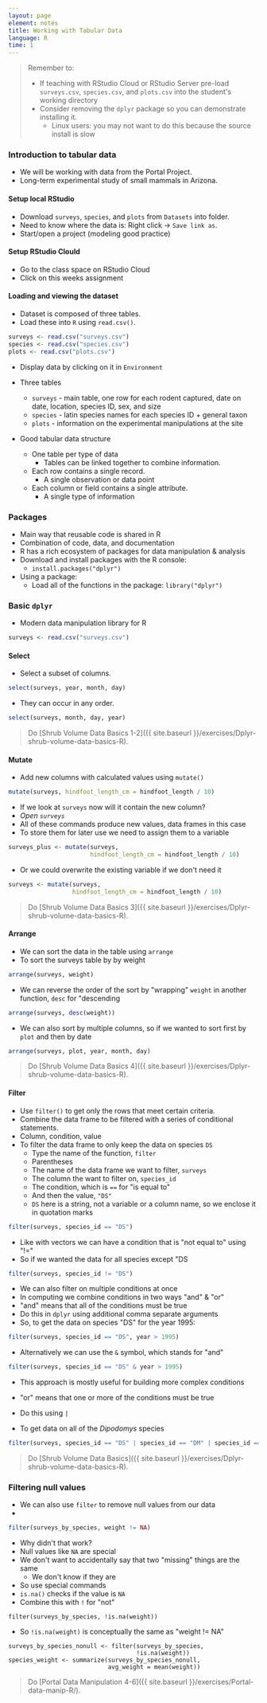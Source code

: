```yaml
---
layout: page
element: notes
title: Working with Tabular Data
language: R
time: 1
---
```


> Remember to:
>
> * If teaching with RStudio Cloud or RStudio Server pre-load `surveys.csv`, `species.csv`, and `plots.csv` into the student's working directory
> * Consider removing the `dplyr` package so you can demonstrate installing it.
>     * Linux users: you may not want to do this because the source install is slow

### Introduction to tabular data

* We will be working with data from the Portal Project.
* Long-term experimental study of small mammals in Arizona.

#### Setup local RStudio

* Download `surveys`, `species`, and `plots` from `Datasets` into folder.
* Need to know where the data is: Right click -> `Save link as`.
* Start/open a project (modeling good practice)

#### Setup RStudio Clould

* Go to the class space on RStudio Cloud
* Click on this weeks assignment

#### Loading and viewing the dataset

* Dataset is composed of three tables.
* Load these into `R` using `read.csv()`.

```r
surveys <- read.csv("surveys.csv")
species <- read.csv("species.csv")
plots <- read.csv("plots.csv")
```

* Display data by clicking on it in `Environment`
* Three tables
    * `surveys` - main table, one row for each rodent captured, date on date,
      location, species ID, sex, and size
    * `species` - latin species names for each species ID + general taxon
    * `plots` - information on the experimental manipulations at the site

* Good tabular data structure
    * One table per type of data
        * Tables can be linked together to combine information.
    * Each row contains a single record.
        * A single observation or data point
    * Each column or field contains a single attribute.
        * A single type of information

### Packages

* Main way that reusable code is shared in R
* Combination of code, data, and documentation
* R has a rich ecosystem of packages for data manipulation & analysis
* Download and install packages with the R console:
    * `install.packages("dplyr")`
* Using a package:
    * Load all of the functions in the package: `library("dplyr")`

### Basic `dplyr`

* Modern data manipulation library for R

```r
surveys <- read.csv("surveys.csv")
```

#### Select

* Select a subset of columns.

```r
select(surveys, year, month, day)
```

* They can occur in any order.

```r
select(surveys, month, day, year)
```

> Do [Shrub Volume Data Basics 1-2]({{ site.baseurl }}/exercises/Dplyr-shrub-volume-data-basics-R).

#### Mutate

* Add new columns with calculated values using `mutate()`

```r
mutate(surveys, hindfoot_length_cm = hindfoot_length / 10)
```

* If we look at `surveys` now will it contain the new column?
* *Open `surveys`*
* All of these commands produce new values, data frames in this case
* To store them for later use we need to assign them to a variable

```r
surveys_plus <- mutate(surveys,
                       hindfoot_length_cm = hindfoot_length / 10)
```

* Or we could overwrite the existing variable if we don't need it

```r
surveys <- mutate(surveys,
                  hindfoot_length_cm = hindfoot_length / 10)
```

> Do [Shrub Volume Data Basics 3]({{ site.baseurl }}/exercises/Dplyr-shrub-volume-data-basics-R).

#### Arrange

* We can sort the data in the table using `arrange`
* To sort the surveys table by by weight

```r
arrange(surveys, weight)
```

* We can reverse the order of the sort by "wrapping" `weight` in another function, `desc` for "descending

```r
arrange(surveys, desc(weight))
```

* We can also sort by multiple columns, so if we wanted to sort first by `plot` and then by date

```r
arrange(surveys, plot, year, month, day)
```

> Do [Shrub Volume Data Basics 4]({{ site.baseurl }}/exercises/Dplyr-shrub-volume-data-basics-R).

#### Filter 

* Use `filter()` to get only the rows that meet certain criteria.
* Combine the data frame to be filtered with a series of conditional statements.
* Column, condition, value
* To filter the data frame to only keep the data on species `DS`
    * Type the name of the function, `filter`
    * Parentheses
    * The name of the data frame we want to filter, `surveys`
    * The column the want to filter on, `species_id`
    * The condition, which is `==` for "is equal to"
    * And then the value, `"DS"`
    * `DS` here is a string, not a variable or a column name, so we enclose it in quotation marks
  
```r
filter(surveys, species_id == "DS")
```

* Like with vectors we can have a condition that is "not equal to" using "!="
* So if we wanted the data for all species except "DS

```r
filter(surveys, species_id != "DS")
```

* We can also filter on multiple conditions at once
* In computing we combine conditions in two ways "and" & "or"
* "and" means that all of the conditions must be true
* Do this in `dplyr` using additional comma separate arguments
* So, to get the data on species "DS" for the year 1995:

```r
filter(surveys, species_id == "DS", year > 1995)
```

* Alternatively we can use the `&` symbol, which stands for "and"

```r
filter(surveys, species_id == "DS" & year > 1995)
```

* This approach is mostly useful for building more complex conditions

* "or" means that one or more of the conditions must be true
* Do this using `|`
* To get data on all of the *Dipodomys* species

```r
filter(surveys, species_id == "DS" | species_id == "DM" | species_id == "DO")
```

> Do [Shrub Volume Data Basics]({{ site.baseurl }}/exercises/Dplyr-shrub-volume-data-basics-R).


### Filtering null values

* We can also use `filter` to remove null values from our data
* 

```r
filter(surveys_by_species, weight != NA)
```

* Why didn't that work?
* Null values like `NA` are special
* We don't want to accidentally say that two "missing" things are the same
    * We don't know if they are
* So use special commands
* `is.na()` checks if the value is `NA`
* Combine this with `!` for "not"

```
filter(surveys_by_species, !is.na(weight))
```

* So `!is.na(weight)` is conceptually the same as "weight != NA"

```
surveys_by_species_nonull <- filter(surveys_by_species,
                                    !is.na(weight))
species_weight <- summarize(surveys_by_species_nonull,
                            avg_weight = mean(weight))
```

> Do [Portal Data Manipulation 4-6]({{ site.baseurl }}/exercises/Portal-data-manip-R/).